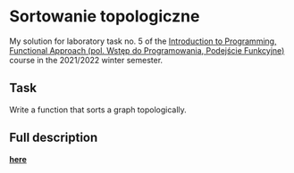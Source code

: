 # Sortowanie topologiczne

My solution for laboratory task no. 5 of the [Introduction to Programming, Functional Approach (pol. Wstęp do Programowania, Podejście Funkcyjne)](https://usosweb.mimuw.edu.pl/kontroler.php?_action=katalog2/przedmioty/pokazPrzedmiot&prz_kod=1000-211bWPF) course in the 2021/2022 winter semester.

## Task

Write a function that sorts a graph topologically.

## Full description

[**here**](https://github.com/patjed41/WPF-5-SortowanieTopologiczne/blob/master/full_description.md)
